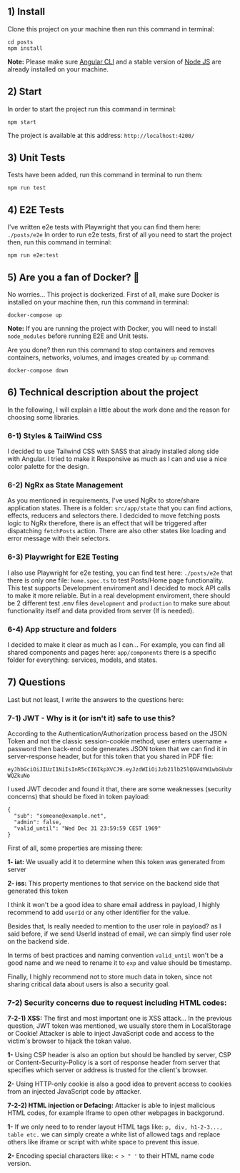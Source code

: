 ## 1) Install
Clone this project on your machine then run this command in terminal:

```
cd posts
npm install
```

**Note:** Please make sure [Angular CLI](https://angular.dev/tools/cli) and a stable version of [Node JS](https://nodejs.org/en/download/package-manager/current) are already installed on your machine.

## 2) Start
In order to start the project run this command in terminal:

```
npm start
```

The project is available at this address: `http://localhost:4200/`

## 3) Unit Tests
Tests have been added, run this command in terminal to run them:

```
npm run test
```

## 4) E2E Tests
I've written e2e tests with Playwright that you can find them here: `./posts/e2e` In order to run e2e tests, first of all you need to start the project then, run this command in terminal:

```
npm run e2e:test
```

## 5) Are you a fan of Docker? 🐳
No worries... This project is dockerized. First of all, make sure Docker is installed on your machine then, run this command in terminal:

```
docker-compose up
```

**Note:** If you are running the project with Docker, you will need to install `node_modules` before running E2E and Unit tests.

Are you done? then run this command to stop containers and removes containers, networks, volumes, and images created by `up` command:

```
docker-compose down
```

## 6) Technical description about the project
In the following, I will explain a little about the work done and the reason for choosing some libraries.

### 6-1) Styles & TailWind CSS
I decided to use Tailwind CSS with SASS that alrady installed along side with Angular. I tried to make it Responsive as much as I can and use a nice color palette for the design.

### 6-2) NgRx as State Management
As you mentioned in requirements, I've used NgRx to store/share application states. There is a folder: `src/app/state` that you can find actions, effects, reducers and selectors there. I dedcided to move fetching posts logic to NgRx therefore, there is an effect that will be triggered after dispatching `fetchPosts` action. There are also other states like loading and error message with their selectors.

### 6-3) Playwright for E2E Testing
I also use Playwright for e2e testing, you can find test here: `./posts/e2e` that there is only one file: `home.spec.ts` to test Posts/Home page functionality. This test supports Development enviroment and I decided to mock API calls to make it more reliable. But in a real development enviroment, there should be 2 different test .env files `development` and `production` to make sure about functionality itself and data provided from server (If is needed).

### 6-4) App structure and folders
I decided to make it clear as much as I can... For example, you can find all shared components and pages here: `app/components` there is a specific folder for everything: services, models, and states.

## 7) Questions

Last but not least, I write the answers to the questions here:

### 7-1) JWT - Why is it (or isn't it) safe to use this?

According to the Authentication/Authorization process based on the JSON Token and not the classic session-cookie method, user enters username + password then back-end code generates JSON token that we can find it in server-response header, but for this token that you shared in PDF file:

```
eyJhbGciOiJIUzI1NiIsInR5cCI6IkpXVCJ9.eyJzdWIiOiJzb21lb25lQGV4YW1wbGUubmV0IiwiYWRtaW4iOmZhbHNlLCJ2YWxpZF91bnRpbCI6IldlZCBEZWMgMzEgMjM6NTk6NTkgQ0VTVCAxOTY5In0.4bl2puoaRetNjO1GsweKOnnQsYgwNa9bQIC-WQZkuNo
```

I used JWT decoder and found it that, there are some weaknesses (security concerns) that should be fixed in token payload:

```
{
  "sub": "someone@example.net",
  "admin": false,
  "valid_until": "Wed Dec 31 23:59:59 CEST 1969"
}
```

First of all, some properties are missing there:

**1- iat:** We usually add it to determine when this token was generated from server

**2- iss:** This property mentiones to that service on the backend side that generated this token

I think it won't be a good idea to share email address in payload, I highly recommend to add `userId` or any other identifier for the value.

Besides that, Is really needed to mention to the user role in payload? as I said before, if we send UserId instead of email, we can simply find user role on the backend side.

In terms of best practices and naming convention `valid_until` won't be a good name and we need to rename it to `exp` and value should be timestamp.

Finally, I highly recommend not to store much data in token, since not sharing critical data about users is also a security goal.

### 7-2) Security concerns due to request including HTML codes:

**7-2-1) XSS:** The first and most important one is XSS attack... In the previous question, JWT token was mentioned, we usually store them in LocalStorage or Cookie! Attacker is able to inject JavaScript code and access to the victim's browser to hijack the tokan value.

**1-** Using CSP header is also an option but should be handled by server, CSP or Content-Security-Policy is a sort of response header from server that specifies which server or address is trusted for the client's browser.

**2-** Using HTTP-only cookie is also a good idea to prevent access to cookies from an injected JavaScript code by attacker.

**7-2-2) HTML injection or Defacing:** Attacker is able to injest malicious HTML codes, for example Iframe to open other webpages in backgorund.

**1-** If we only need to to render layout HTML tags like: `p, div, h1-2-3..., table etc.` we can simply create a white list of allowed tags and replace others like iframe or script with white space to prevent this issue.

**2-** Encoding special characters like: `< > " '` to their HTML name code version.
